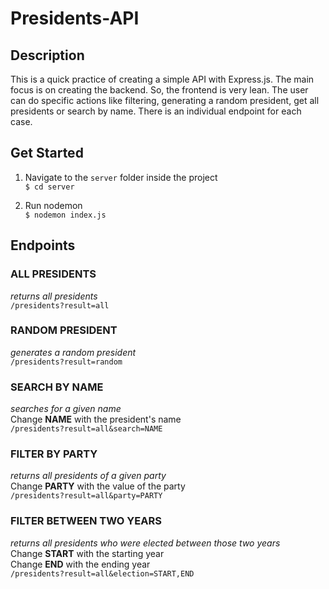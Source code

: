 # Presidents-API
## Description
This is a quick practice of creating a simple API with Express.js. The main focus is on creating the backend. So, the frontend is very lean. 
The user can do specific actions like filtering, generating a random president, get all presidents or search by name. There is an individual endpoint for each case.

## Get Started
1) Navigate to the `server` folder inside the project  
  `$ cd server`
  
2) Run nodemon  
  `$ nodemon index.js`

## Endpoints
### ALL PRESIDENTS
*returns all presidents*  
`/presidents?result=all`

### RANDOM PRESIDENT
*generates a random president*  
`/presidents?result=random`

### SEARCH BY NAME
*searches for a given name*  
Change **NAME** with the president's name  
`/presidents?result=all&search=NAME`

### FILTER BY PARTY
*returns all presidents of a given party*   
Change **PARTY** with the value of the party  
`/presidents?result=all&party=PARTY`

### FILTER BETWEEN TWO YEARS 
*returns all presidents who were elected between those two years*  
Change **START** with the starting year  
Change **END** with the ending year  
`/presidents?result=all&election=START,END`


